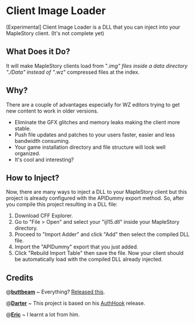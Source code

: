 

# Client Image Loader
[Experimental] Client Image Loader is a DLL that you can inject into your MapleStory client. (It's not complete yet)

## What Does it Do?
 It will make MapleStory clients load from "*.img" files inside a data directory "./Data" instead of "*.wz" compressed files at the index.
 
## Why?
There are a couple of advantages especially for WZ editors trying to get new content to work in older versions.

 - Eliminate the GFX glitches and memory leaks making the client more stable.
- Push file updates and patches to your users faster, easier and less bandwidth consuming.
-  Your game installation directory and file structure will look well organized.
- It's cool and interesting?

## How to Inject?

 Now, there are many ways to inject a DLL to your MapleStory client but this project is already configured with the APIDummy export method. So, after you compile this project resulting in a DLL file:
 1. Download CFF Explorer.
 2. Go to "File > Open" and select your "ijl15.dll" inside your MapleStory directory.
 3. Proceed to "Import Adder" and click "Add" then select the compiled DLL file.
 4. Import the "APIDummy" export that you just added.
 5. Click "Rebuild Import Table" then save the file.
Now your client should be automatically load with the compiled DLL already injected.

## Credits
@[**buttbeam**](http://forum.ragezone.com/members/2000258756.html) ~ Everything? [Released this](https://gist.github.com/y785/3f13026d33b5a7f0edab0bd60f4eed36).

@[**Darter**](http://forum.ragezone.com/members/450249.html) ~ This project is based on his [AuthHook](https://github.com/RajanGrewal/AuthHook/) release.

@[**Eric**](http://forum.ragezone.com/members/801110.html "Eric is online now") ~ I learnt a lot from him.
